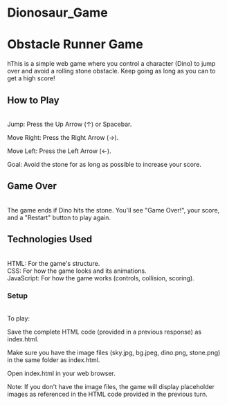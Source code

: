 # Dionosaur_Game
 <h1>Obstacle Runner Game</h1>

hThis is a simple web game where you control a character (Dino) to jump over and avoid a rolling stone obstacle. Keep going as long as you can to get a high score!

<h2>How to Play</h2> <br>
Jump: Press the Up Arrow (↑) or Spacebar. <br>

Move Right: Press the Right Arrow (→). <br>

Move Left: Press the Left Arrow (←). <br>

Goal: Avoid the stone for as long as possible to increase your score. <br>

 <h2> Game Over </h2> <br>
The game ends if Dino hits the stone. You'll see "Game Over!", your score, and a "Restart" button to play again. <br>

<h2> Technologies Used </h2> <br> 
HTML: For the game's structure. <br>
CSS: For how the game looks and its animations. <br>
JavaScript: For how the game works (controls, collision, scoring). <br>
 <h3>Setup</h3> <br>
To play: <br>

Save the complete HTML code (provided in a previous response) as index.html. <br>

Make sure you have the image files (sky.jpg, bg.jpeg, dino.png, stone.png) in the same folder as index.html. <br>

Open index.html in your web browser. <br>

Note: If you don't have the image files, the game will display placeholder images as referenced in the HTML code provided in the previous turn. <br>
   

